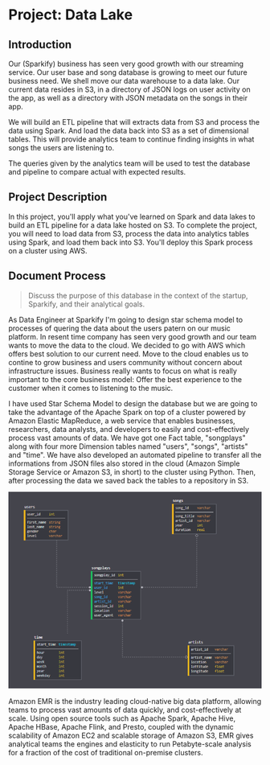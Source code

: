 # Project: Data Lake

## Introduction

Our (Sparkify) business has seen very good growth with our streaming service. Our user base and song database is growing to meet our future business need. We shell move our data warehouse to a data lake. Our current data resides in S3, in a directory of JSON logs on user activity on the app, as well as a directory with JSON metadata on the songs in their app.

We will build an ETL pipeline that will extracts data from S3 and process the data using Spark. And load the data back into S3 as a set of dimensional tables. This will provide analytics team to continue finding insights in what songs the users are listening to.

The queries given by the analytics team will be used to test the database and pipeline to compare actual with expected results.

## Project Description
In this project, you'll apply what you've learned on Spark and data lakes to build an ETL pipeline for a data lake hosted on S3. To complete the project, you will need to load data from S3, process the data into analytics tables using Spark, and load them back into S3. You'll deploy this Spark process on a cluster using AWS.

## Document Process

> Discuss the purpose of this database in the context of the startup, Sparkify, and their analytical goals.

As Data Engineer at Sparkify I'm going to design star schema model to processes of quering the data about the users patern on our music platform. In resent time company has seen very good growth and our team wants to move the data to the cloud. We decided to go with AWS which offers best solution to our current need. Move to the cloud enables us to contine to grow business and users community without concern about infrastructure issues. Business really wants to focus on what is really important to the core business model: Offer the best experience to the customer when it comes to listening to the music.

I have used Star Schema Model to design the database but we are going to take the advantage of the Apache Spark on top of a cluster powered by Amazon Elastic MapReduce,
a web service that enables businesses, researchers, data analysts, and developers to easily and cost-effectively process vast amounts of data. We have got one Fact table, "songplays" along with four more Dimension tables named "users", "songs", "artists" and "time". We have also developed an automated pipeline to transfer all the informations from JSON files also stored in the cloud (Amazon Simple Storage Service or Amazon S3, in short) to the cluster using Python. Then, after processing the data we saved back the tables to a repository in S3.

![Star Schema](schema.png)

Amazon EMR is the industry leading cloud-native big data platform, allowing teams to process vast amounts of data quickly, and cost-effectively at scale. Using open source tools such as Apache Spark, Apache Hive, Apache HBase, Apache Flink, and Presto, coupled with the dynamic scalability of Amazon EC2 and scalable storage of Amazon S3, EMR gives analytical teams the engines and elasticity to run Petabyte-scale analysis for a fraction of the cost of traditional on-premise clusters.
